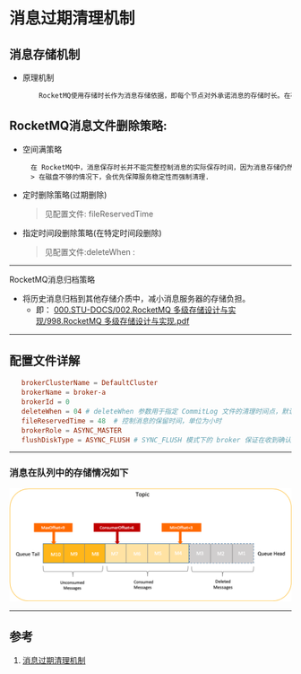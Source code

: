 # 消息过期清理机制
## 消息存储机制
+ 原理机制
  ```txt
      RocketMQ使用存储时长作为消息存储依据，即每个节点对外承诺消息的存储时长。在存储时长范围内的消息都会被保留，无论消息消费与否；超过时长的限制的消息会被清理掉。
  ```

## RocketMQ消息文件删除策略:
+ 空间满策略
  ```txt
    在 RocketMQ中，消息保存时长并不能完整控制消息的实际保存时间，因为消息存储仍然使用本地磁盘，本地磁盘空间不足时，为保证服务稳定性消息仍然会被强制清理，导致消息的实际保存时长小于设置的保存时长。
    > 在磁盘不够的情况下，会优先保障服务稳定性而强制清理.
  ```
+ 定时删除策略(过期删除)
  > 见配置文件: fileReservedTime
+ 指定时间段删除策略(在特定时间段删除)
  > 见配置文件:deleteWhen :[](../001.深度解读%20RocketMQ%20存储机制/998.深度解读%20RocketMQ%20存储机制.png)

---

RocketMQ消息归档策略
+ 将历史消息归档到其他存储介质中，减小消息服务器的存储负担。
  - 即： [000.STU-DOCS/002.RocketMQ 多级存储设计与实现/998.RocketMQ 多级存储设计与实现.pdf](../002.RocketMQ%20多级存储设计与实现/998.RocketMQ%20多级存储设计与实现.pdf)

---

## 配置文件详解
```conf
   brokerClusterName = DefaultCluster
   brokerName = broker-a
   brokerId = 0
   deleteWhen = 04 # deleteWhen 参数用于指定 CommitLog 文件的清理时间点，默认值为每天凌晨 4 点
   fileReservedTime = 48  # 控制消息的保留时间，单位为小时
   brokerRole = ASYNC_MASTER
   flushDiskType = ASYNC_FLUSH # SYNC_FLUSH 模式下的 broker 保证在收到确认生产者之前将消息刷盘；ASYNC_FLUSH 模式下的 broker 则利用刷盘一组消息的模式，可以取得更好的性能。
```

---

### 消息在队列中的存储情况如下
![消息在队列中的存储情况如下](../098.IMGS/cleanpolicy-aa812156263be0605a22b9348ebdc22c.png)

---

## 参考
1. [消息过期清理机制](https://rocketmq.apache.org/zh/docs/featureBehavior/11messagestorepolicy#%E6%B6%88%E6%81%AF%E8%BF%87%E6%9C%9F%E6%B8%85%E7%90%86%E6%9C%BA%E5%88%B6)